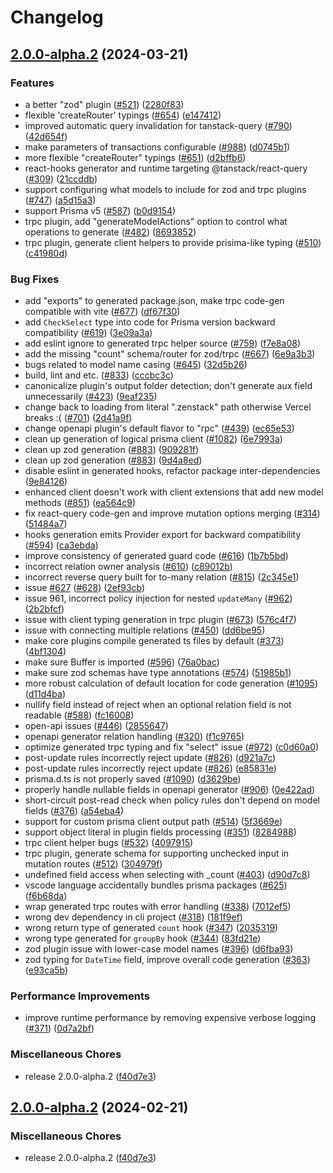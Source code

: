 # Changelog

## [2.0.0-alpha.2](https://github.com/Azzerty23/zenstack/compare/v2.0.0-alpha.2...v2.0.0-alpha.2) (2024-03-21)


### Features

* a better "zod" plugin ([#521](https://github.com/Azzerty23/zenstack/issues/521)) ([2280f83](https://github.com/Azzerty23/zenstack/commit/2280f83cd7f1f597fddfd6ab0c99417200124452))
* flexible 'createRouter' typings ([#654](https://github.com/Azzerty23/zenstack/issues/654)) ([e147412](https://github.com/Azzerty23/zenstack/commit/e14741231b37ef1430fa8a02446f5748a76a02d7))
* improved automatic query invalidation for tanstack-query ([#790](https://github.com/Azzerty23/zenstack/issues/790)) ([42d654f](https://github.com/Azzerty23/zenstack/commit/42d654fcfaa40b09fde578db79792c69e1e3b908))
* make parameters of transactions configurable ([#988](https://github.com/Azzerty23/zenstack/issues/988)) ([d0745b1](https://github.com/Azzerty23/zenstack/commit/d0745b149a5ce6abfef546de0b9243ddc4f6e765))
* more flexible "createRouter" typings ([#651](https://github.com/Azzerty23/zenstack/issues/651)) ([d2bffb6](https://github.com/Azzerty23/zenstack/commit/d2bffb62d48a550937ebe3c147f55b6fab55f172))
* react-hooks generator and runtime targeting @tanstack/react-query ([#309](https://github.com/Azzerty23/zenstack/issues/309)) ([21ccddb](https://github.com/Azzerty23/zenstack/commit/21ccddb9be437eabed35fbc62ae43c1e192d289e))
* support configuring what models to include for zod and trpc plugins ([#747](https://github.com/Azzerty23/zenstack/issues/747)) ([a5d15a3](https://github.com/Azzerty23/zenstack/commit/a5d15a30e7a22a3e875cc974391feb9ad6da7646))
* support Prisma v5 ([#587](https://github.com/Azzerty23/zenstack/issues/587)) ([b0d9154](https://github.com/Azzerty23/zenstack/commit/b0d9154270a89c6c93c7a8f1aada85c413d16d6f))
* trpc plugin, add "generateModelActions" option to control what operations to generate ([#482](https://github.com/Azzerty23/zenstack/issues/482)) ([8693852](https://github.com/Azzerty23/zenstack/commit/8693852a36522baf44ff7eb3a8c76d839c8a8081))
* trpc plugin, generate client helpers to provide prisima-like typing ([#510](https://github.com/Azzerty23/zenstack/issues/510)) ([c41980d](https://github.com/Azzerty23/zenstack/commit/c41980dddbbeacd51c72d109e09a8c7b4c17617c))


### Bug Fixes

* add "exports" to generated package.json, make trpc code-gen compatible with vite ([#677](https://github.com/Azzerty23/zenstack/issues/677)) ([df67f30](https://github.com/Azzerty23/zenstack/commit/df67f301119db23e5048464de2f73bff1a2adffc))
* add `CheckSelect` type into code for Prisma version backward compatibility ([#619](https://github.com/Azzerty23/zenstack/issues/619)) ([3e09a3a](https://github.com/Azzerty23/zenstack/commit/3e09a3a6646ae0f6e393cc0f92991c9b5d0c4d29))
* add eslint ignore to generated trpc helper source ([#759](https://github.com/Azzerty23/zenstack/issues/759)) ([f7e8a08](https://github.com/Azzerty23/zenstack/commit/f7e8a08987da4f6af3ad5058209cdc22720dce8f))
* add the missing "count" schema/router for zod/trpc ([#667](https://github.com/Azzerty23/zenstack/issues/667)) ([6e9a3b3](https://github.com/Azzerty23/zenstack/commit/6e9a3b3ce4f306716234a9598e4aac3c89e1e0be))
* bugs related to model name casing ([#645](https://github.com/Azzerty23/zenstack/issues/645)) ([32d5b26](https://github.com/Azzerty23/zenstack/commit/32d5b262cacdd03209a56027e4c2cbda1bc408c0))
* build, lint and etc. ([#833](https://github.com/Azzerty23/zenstack/issues/833)) ([cccbc3c](https://github.com/Azzerty23/zenstack/commit/cccbc3c82ad522d40bc76ad7b84b1305d378b1db))
* canonicalize plugin's output folder detection; don't generate aux field unnecessarily ([#423](https://github.com/Azzerty23/zenstack/issues/423)) ([9eaf235](https://github.com/Azzerty23/zenstack/commit/9eaf2353e479a7c967af42a0cd6ed6b9afeded4a))
* change back to loading from literal ".zenstack" path otherwise Vercel breaks :( ([#701](https://github.com/Azzerty23/zenstack/issues/701)) ([2d41a9f](https://github.com/Azzerty23/zenstack/commit/2d41a9fcffab2fa228356a5cc45b4c2ecd62fd63))
* change openapi plugin's default flavor to "rpc" ([#439](https://github.com/Azzerty23/zenstack/issues/439)) ([ec65e53](https://github.com/Azzerty23/zenstack/commit/ec65e53f202e3e02ea98a9c88682c106dcbafc76))
* clean up generation of logical prisma client ([#1082](https://github.com/Azzerty23/zenstack/issues/1082)) ([6e7993a](https://github.com/Azzerty23/zenstack/commit/6e7993afa8dde03ae12c44f198bcca04724dbc92))
* clean up zod generation ([#883](https://github.com/Azzerty23/zenstack/issues/883)) ([909281f](https://github.com/Azzerty23/zenstack/commit/909281f8090734322c0cab09d0187b6b5e813c9a))
* clean up zod generation ([#883](https://github.com/Azzerty23/zenstack/issues/883)) ([9d4a8ed](https://github.com/Azzerty23/zenstack/commit/9d4a8ede7d42d1966fd5a12d64a5992092f4bc7d))
* disable eslint in generated hooks, refactor package inter-dependencies ([9e84126](https://github.com/Azzerty23/zenstack/commit/9e8412645e06f0bf63f85c8bb61ad00384fdef99))
* enhanced client doesn't work with client extensions that add new model methods ([#851](https://github.com/Azzerty23/zenstack/issues/851)) ([ea564c9](https://github.com/Azzerty23/zenstack/commit/ea564c93e9ca2a888c0e53216633d66c733f6beb))
* fix react-query code-gen and improve mutation options merging ([#314](https://github.com/Azzerty23/zenstack/issues/314)) ([51484a7](https://github.com/Azzerty23/zenstack/commit/51484a76f90e5efd0a651bab9f6aa864baab95f2))
* hooks generation emits Provider export for backward compatibility ([#594](https://github.com/Azzerty23/zenstack/issues/594)) ([ca3ebda](https://github.com/Azzerty23/zenstack/commit/ca3ebdae4e213d3901bb5834fd9ebf1217da94a7))
* improve consistency of generated guard code ([#616](https://github.com/Azzerty23/zenstack/issues/616)) ([1b7b5bd](https://github.com/Azzerty23/zenstack/commit/1b7b5bda3f5106d31b7f5e70be27158fb8217600))
* incorrect relation owner analysis ([#610](https://github.com/Azzerty23/zenstack/issues/610)) ([c89012b](https://github.com/Azzerty23/zenstack/commit/c89012bcb8d32588cc7f5a1df19088292e571cec))
* incorrect reverse query built for to-many relation ([#815](https://github.com/Azzerty23/zenstack/issues/815)) ([2c345e1](https://github.com/Azzerty23/zenstack/commit/2c345e1d4fe7274b7a08c1178afccede1d694327))
* issue [#627](https://github.com/Azzerty23/zenstack/issues/627) ([#628](https://github.com/Azzerty23/zenstack/issues/628)) ([2ef93cb](https://github.com/Azzerty23/zenstack/commit/2ef93cb932e7aed6923cd3d7e69069d0c9ff161b))
* issue 961, incorrect policy injection for nested `updateMany` ([#962](https://github.com/Azzerty23/zenstack/issues/962)) ([2b2bfcf](https://github.com/Azzerty23/zenstack/commit/2b2bfcff965f9a70ff2764e6fbc7613b6f061685))
* issue with client typing generation in trpc plugin ([#673](https://github.com/Azzerty23/zenstack/issues/673)) ([576c4f7](https://github.com/Azzerty23/zenstack/commit/576c4f7a4858dfa2dcb9c1a7f75af8d1ca48a8ce))
* issue with connecting multiple relations ([#450](https://github.com/Azzerty23/zenstack/issues/450)) ([dd6be95](https://github.com/Azzerty23/zenstack/commit/dd6be9509c46fd4dfff500a53070259410b6a61f))
* make core plugins compile generated ts files by default ([#373](https://github.com/Azzerty23/zenstack/issues/373)) ([4bf1304](https://github.com/Azzerty23/zenstack/commit/4bf1304c6518cc027b1a1f2d33fea70979d9d94b))
* make sure Buffer is imported ([#596](https://github.com/Azzerty23/zenstack/issues/596)) ([76a0bac](https://github.com/Azzerty23/zenstack/commit/76a0bac9c63707baf34a072e398b63156c1e0640))
* make sure zod schemas have type annotations ([#574](https://github.com/Azzerty23/zenstack/issues/574)) ([51985b1](https://github.com/Azzerty23/zenstack/commit/51985b1279dca8e82a7275330a7b6597f37d15a4))
* more robust calculation of default location for code generation ([#1095](https://github.com/Azzerty23/zenstack/issues/1095)) ([d11d4ba](https://github.com/Azzerty23/zenstack/commit/d11d4bade318d5a17d1a5e3860292352e25cc813))
* nullify field instead of reject when an optional relation field is not readable ([#588](https://github.com/Azzerty23/zenstack/issues/588)) ([fc16008](https://github.com/Azzerty23/zenstack/commit/fc16008ba20aba18f39948f3ff13ec3bc79729e3))
* open-api issues ([#446](https://github.com/Azzerty23/zenstack/issues/446)) ([2855647](https://github.com/Azzerty23/zenstack/commit/285564751094797da8484bf041a9d3a4eafafc9d))
* openapi generator relation handling ([#320](https://github.com/Azzerty23/zenstack/issues/320)) ([f1c9765](https://github.com/Azzerty23/zenstack/commit/f1c9765b778f8fb476c015a2f3bbe72dd94ef6b0))
* optimize generated trpc typing and fix "select" issue ([#972](https://github.com/Azzerty23/zenstack/issues/972)) ([c0d60a0](https://github.com/Azzerty23/zenstack/commit/c0d60a00eac9392cb061927126a41a5287467289))
* post-update rules incorrectly reject update ([#826](https://github.com/Azzerty23/zenstack/issues/826)) ([d921a7c](https://github.com/Azzerty23/zenstack/commit/d921a7ca6bef0341ccf5bc50e195156695129e7f))
* post-update rules incorrectly reject update ([#826](https://github.com/Azzerty23/zenstack/issues/826)) ([e85831e](https://github.com/Azzerty23/zenstack/commit/e85831e98d08a433febb5a8fecf8d539150ced08))
* prisma.d.ts is not properly saved ([#1090](https://github.com/Azzerty23/zenstack/issues/1090)) ([d3629be](https://github.com/Azzerty23/zenstack/commit/d3629bef459afc11c16461fb18621d2f77ac35cc))
* properly handle nullable fields in openapi generator ([#906](https://github.com/Azzerty23/zenstack/issues/906)) ([0e422ad](https://github.com/Azzerty23/zenstack/commit/0e422adf1a7f274b850eeba09ef1781b13ce9f1b))
* short-circuit post-read check when policy rules don't depend on model fields ([#376](https://github.com/Azzerty23/zenstack/issues/376)) ([a54eba4](https://github.com/Azzerty23/zenstack/commit/a54eba45f64382ed070e5aeabe0c8dc263bebc0d))
* support for custom prisma client output path ([#514](https://github.com/Azzerty23/zenstack/issues/514)) ([5f3669e](https://github.com/Azzerty23/zenstack/commit/5f3669e53363bbfb035f100d0c6e2d14cef69c24))
* support object literal in plugin fields processing ([#351](https://github.com/Azzerty23/zenstack/issues/351)) ([8284988](https://github.com/Azzerty23/zenstack/commit/8284988cf12c3c4f3983c36c3658201db5509b2c))
* trpc client helper bugs ([#532](https://github.com/Azzerty23/zenstack/issues/532)) ([4097915](https://github.com/Azzerty23/zenstack/commit/40979154c88d31d3891c361caf4ab16a4888b178))
* trpc plugin, generate schema for supporting unchecked input in mutation routes ([#512](https://github.com/Azzerty23/zenstack/issues/512)) ([304979f](https://github.com/Azzerty23/zenstack/commit/304979f4847258eff8b04675bc3e199ac0857173))
* undefined field access when selecting with _count ([#403](https://github.com/Azzerty23/zenstack/issues/403)) ([d90d7c8](https://github.com/Azzerty23/zenstack/commit/d90d7c83e95d33c85e9c3b4b650e014ee76136c3))
* vscode language accidentally bundles prisma packages  ([#625](https://github.com/Azzerty23/zenstack/issues/625)) ([f6b68da](https://github.com/Azzerty23/zenstack/commit/f6b68dabc9e089230bc6d8f8e802e8fbc43a8a69))
* wrap generated trpc routes with error handling ([#338](https://github.com/Azzerty23/zenstack/issues/338)) ([7012ef5](https://github.com/Azzerty23/zenstack/commit/7012ef55afbf374ededaf23b6afb64afe497e592))
* wrong dev dependency in cli project ([#318](https://github.com/Azzerty23/zenstack/issues/318)) ([181f9ef](https://github.com/Azzerty23/zenstack/commit/181f9ef17899d11d23369f1d485c2d964e2d4561))
* wrong return type of generated `count` hook ([#347](https://github.com/Azzerty23/zenstack/issues/347)) ([2035319](https://github.com/Azzerty23/zenstack/commit/2035319a030369dc0c847eaac248f2d9acdc7c7b))
* wrong type generated for `groupBy` hook ([#344](https://github.com/Azzerty23/zenstack/issues/344)) ([83fd21e](https://github.com/Azzerty23/zenstack/commit/83fd21e5b2c55ca182386be61151386f0400bdd0))
* zod plugin issue with lower-case model names ([#396](https://github.com/Azzerty23/zenstack/issues/396)) ([d6fba93](https://github.com/Azzerty23/zenstack/commit/d6fba93e2f0149c14f67d4cd0b4e9cdb6eee73a5))
* zod typing for `DateTime` field, improve overall code generation ([#363](https://github.com/Azzerty23/zenstack/issues/363)) ([e93ca5b](https://github.com/Azzerty23/zenstack/commit/e93ca5bf10c6afdfd723961d3c91c2cd512eb8c8))


### Performance Improvements

* improve runtime performance by removing expensive verbose logging ([#371](https://github.com/Azzerty23/zenstack/issues/371)) ([0d7a2bf](https://github.com/Azzerty23/zenstack/commit/0d7a2bf417c6ea5cc5c6c3568593a0fbe7d7903e))


### Miscellaneous Chores

* release 2.0.0-alpha.2 ([f40d7e3](https://github.com/Azzerty23/zenstack/commit/f40d7e3718d4210137a2e131d28b5491d065b914))

## [2.0.0-alpha.2](https://github.com/zenstackhq/zenstack/compare/v2.0.0-alpha.1...v2.0.0-alpha.2) (2024-02-21)


### Miscellaneous Chores

* release 2.0.0-alpha.2 ([f40d7e3](https://github.com/zenstackhq/zenstack/commit/f40d7e3718d4210137a2e131d28b5491d065b914))
